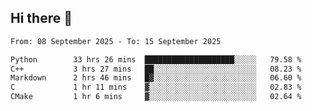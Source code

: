 ## Hi there 👋

<!--
**Bojupi/Bojupi** is a ✨ _special_ ✨ repository because its `README.md` (this file) appears on your GitHub profile.

Here are some ideas to get you started:

- 🔭 I’m currently working on ...
- 🌱 I’m currently learning ...
- 👯 I’m looking to collaborate on ...
- 🤔 I’m looking for help with ...
- 💬 Ask me about ...
- 📫 How to reach me: ...
- 😄 Pronouns: ...
- ⚡ Fun fact: ...
-->

<!--START_SECTION:waka-->

```txt
From: 08 September 2025 - To: 15 September 2025

Python        33 hrs 26 mins  ████████████████████░░░░░   79.58 %
C++           3 hrs 27 mins   ██░░░░░░░░░░░░░░░░░░░░░░░   08.23 %
Markdown      2 hrs 46 mins   █▓░░░░░░░░░░░░░░░░░░░░░░░   06.60 %
C             1 hr 11 mins    ▓░░░░░░░░░░░░░░░░░░░░░░░░   02.83 %
CMake         1 hr 6 mins     ▓░░░░░░░░░░░░░░░░░░░░░░░░   02.64 %
```

<!--END_SECTION:waka-->
